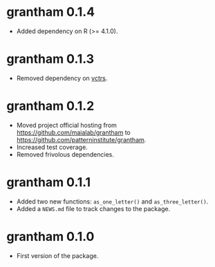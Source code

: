 # grantham 0.1.4

* Added dependency on R (>= 4.1.0).

# grantham 0.1.3

* Removed dependency on [vctrs](https://vctrs.r-lib.org/).

# grantham 0.1.2

* Moved project official hosting from <https://github.com/maialab/grantham> to <https://github.com/patterninstitute/grantham>.
* Increased test coverage.
* Removed frivolous dependencies.

# grantham 0.1.1

* Added two new functions: `as_one_letter()` and `as_three_letter()`.
* Added a `NEWS.md` file to track changes to the package.

# grantham 0.1.0

* First version of the package.
